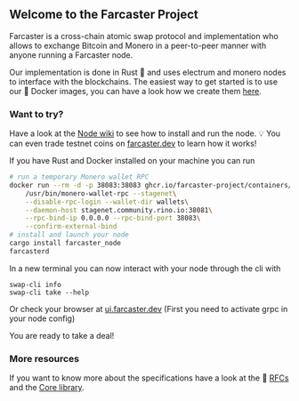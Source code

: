 ## Welcome to the Farcaster Project

Farcaster is a cross-chain atomic swap protocol and implementation who allows to exchange Bitcoin and Monero in a peer-to-peer manner with anyone running a Farcaster node.

Our implementation is done in Rust :crab: and uses electrum and monero nodes to interface with the blockchains. The easiest way to get started is to use our 🐋 Docker images, you can have a look how we create them [here](https://github.com/farcaster-project/containers).

### Want to try?
Have a look at the [Node wiki](https://github.com/farcaster-project/farcaster-node/wiki) to see how to install and run the node. 💡 You can even trade testnet coins on [farcaster.dev](https://farcaster.dev) to learn how it works!

If you have Rust and Docker installed on your machine you can run

```bash
# run a temporary Monero wallet RPC
docker run --rm -d -p 38083:38083 ghcr.io/farcaster-project/containers/monero-wallet-rpc:latest\
    /usr/bin/monero-wallet-rpc --stagenet\
    --disable-rpc-login --wallet-dir wallets\
    --daemon-host stagenet.community.rino.io:38081\
    --rpc-bind-ip 0.0.0.0 --rpc-bind-port 38083\
    --confirm-external-bind
# install and launch your node
cargo install farcaster_node
farcasterd
```

In a new terminal you can now interact with your node through the cli with
```
swap-cli info
swap-cli take --help
```

Or check your browser at [ui.farcaster.dev](https://ui.farcaster.dev) (First you need to activate grpc in your node config)

You are ready to take a deal!

### More resources

If you want to know more about the specifications have a look at the 📜 [RFCs](https://github.com/farcaster-project/RFCs) and the [Core library](https://github.com/farcaster-project/farcaster-core).
